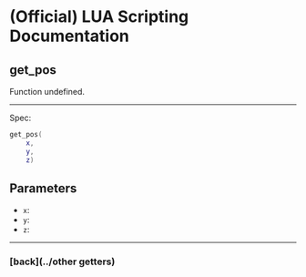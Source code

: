 
# (Official) LUA Scripting Documentation

## get_pos

Function undefined.

___

Spec:

```lua
get_pos(
	x,
	y,
	z)
```

## Parameters

- `x`: 
- `y`: 
- `z`: 

___

### [back](../other getters)
